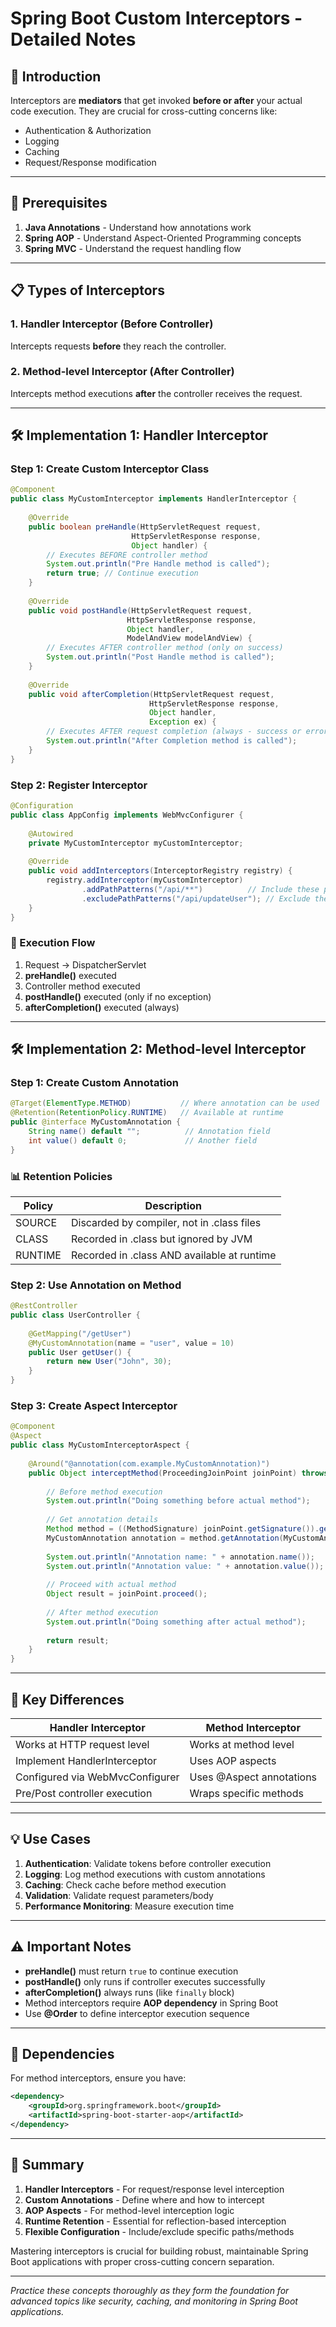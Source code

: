 # Spring Boot Custom Interceptors - Detailed Notes

## 🎯 Introduction

Interceptors are **mediators** that get invoked **before or after** your actual code execution. They are crucial for cross-cutting concerns like:
- Authentication & Authorization
- Logging
- Caching
- Request/Response modification

---

## 🔧 Prerequisites
1. **Java Annotations** - Understand how annotations work
2. **Spring AOP** - Understand Aspect-Oriented Programming concepts
3. **Spring MVC** - Understand the request handling flow

---

## 📋 Types of Interceptors

### 1. Handler Interceptor (Before Controller)
Intercepts requests **before** they reach the controller.

### 2. Method-level Interceptor (After Controller)
Intercepts method executions **after** the controller receives the request.

---

## 🛠️ Implementation 1: Handler Interceptor

### Step 1: Create Custom Interceptor Class
```java
@Component
public class MyCustomInterceptor implements HandlerInterceptor {
    
    @Override
    public boolean preHandle(HttpServletRequest request, 
                           HttpServletResponse response, 
                           Object handler) {
        // Executes BEFORE controller method
        System.out.println("Pre Handle method is called");
        return true; // Continue execution
    }
    
    @Override
    public void postHandle(HttpServletRequest request, 
                          HttpServletResponse response, 
                          Object handler, 
                          ModelAndView modelAndView) {
        // Executes AFTER controller method (only on success)
        System.out.println("Post Handle method is called");
    }
    
    @Override
    public void afterCompletion(HttpServletRequest request, 
                               HttpServletResponse response, 
                               Object handler, 
                               Exception ex) {
        // Executes AFTER request completion (always - success or error)
        System.out.println("After Completion method is called");
    }
}
```

### Step 2: Register Interceptor
```java
@Configuration
public class AppConfig implements WebMvcConfigurer {
    
    @Autowired
    private MyCustomInterceptor myCustomInterceptor;
    
    @Override
    public void addInterceptors(InterceptorRegistry registry) {
        registry.addInterceptor(myCustomInterceptor)
                .addPathPatterns("/api/**")          // Include these paths
                .excludePathPatterns("/api/updateUser"); // Exclude these paths
    }
}
```

### 🌊 Execution Flow
1. Request → DispatcherServlet
2. **preHandle()** executed
3. Controller method executed
4. **postHandle()** executed (only if no exception)
5. **afterCompletion()** executed (always)

---

## 🛠️ Implementation 2: Method-level Interceptor

### Step 1: Create Custom Annotation
```java
@Target(ElementType.METHOD)           // Where annotation can be used
@Retention(RetentionPolicy.RUNTIME)   // Available at runtime
public @interface MyCustomAnnotation {
    String name() default "";          // Annotation field
    int value() default 0;             // Another field
}
```

### 📊 Retention Policies
| Policy | Description |
|--------|-------------|
| SOURCE | Discarded by compiler, not in .class files |
| CLASS | Recorded in .class but ignored by JVM |
| RUNTIME | Recorded in .class AND available at runtime |

### Step 2: Use Annotation on Method
```java
@RestController
public class UserController {
    
    @GetMapping("/getUser")
    @MyCustomAnnotation(name = "user", value = 10)
    public User getUser() {
        return new User("John", 30);
    }
}
```

### Step 3: Create Aspect Interceptor
```java
@Component
@Aspect
public class MyCustomInterceptorAspect {
    
    @Around("@annotation(com.example.MyCustomAnnotation)")
    public Object interceptMethod(ProceedingJoinPoint joinPoint) throws Throwable {
        
        // Before method execution
        System.out.println("Doing something before actual method");
        
        // Get annotation details
        Method method = ((MethodSignature) joinPoint.getSignature()).getMethod();
        MyCustomAnnotation annotation = method.getAnnotation(MyCustomAnnotation.class);
        
        System.out.println("Annotation name: " + annotation.name());
        System.out.println("Annotation value: " + annotation.value());
        
        // Proceed with actual method
        Object result = joinPoint.proceed();
        
        // After method execution
        System.out.println("Doing something after actual method");
        
        return result;
    }
}
```

---

## 🎯 Key Differences

| Handler Interceptor | Method Interceptor |
|---------------------|-------------------|
| Works at HTTP request level | Works at method level |
| Implement HandlerInterceptor | Uses AOP aspects |
| Configured via WebMvcConfigurer | Uses @Aspect annotations |
| Pre/Post controller execution | Wraps specific methods |

---

## 💡 Use Cases

1. **Authentication**: Validate tokens before controller execution
2. **Logging**: Log method executions with custom annotations
3. **Caching**: Check cache before method execution
4. **Validation**: Validate request parameters/body
5. **Performance Monitoring**: Measure execution time

---

## ⚠️ Important Notes

- **preHandle()** must return `true` to continue execution
- **postHandle()** only runs if controller executes successfully
- **afterCompletion()** always runs (like `finally` block)
- Method interceptors require **AOP dependency** in Spring Boot
- Use **@Order** to define interceptor execution sequence

---

## 🔧 Dependencies

For method interceptors, ensure you have:
```xml
<dependency>
    <groupId>org.springframework.boot</groupId>
    <artifactId>spring-boot-starter-aop</artifactId>
</dependency>
```

---

## 📝 Summary

1. **Handler Interceptors** - For request/response level interception
2. **Custom Annotations** - Define where and how to intercept
3. **AOP Aspects** - For method-level interception logic
4. **Runtime Retention** - Essential for reflection-based interception
5. **Flexible Configuration** - Include/exclude specific paths/methods

Mastering interceptors is crucial for building robust, maintainable Spring Boot applications with proper cross-cutting concern separation.

---

*Practice these concepts thoroughly as they form the foundation for advanced topics like security, caching, and monitoring in Spring Boot applications.*